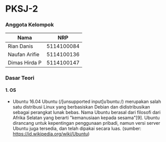 # PKSJ-2
### Anggota Kelompok

|Nama      |NRP    |
|---|---|
Rian Danis  | 5114100084
Naufan Arifie | 5114100136
Dimas Hirda P | 5114100147

### Dasar Teori
#### 1. OS
  * Ubuntu 16.04
    Ubuntu (/[unsupported input]ʊˈbʊntuː/) merupakan salah satu distribusi Linux yang berbasiskan Debian dan didistribusikan sebagai        perangkat lunak bebas. Nama Ubuntu berasal dari filosofi dari Afrika Selatan yang berarti "kemanusiaan kepada sesama"[9]. Ubuntu dirancang untuk kepentingan penggunaan pribadi, namun versi server Ubuntu juga tersedia, dan telah dipakai secara luas.
    (sumber: https://id.wikipedia.org/wiki/Ubuntu)
    
